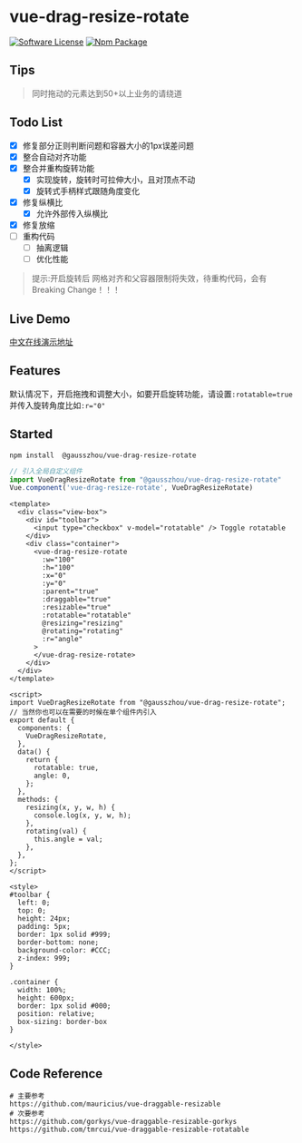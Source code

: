 # vue-drag-resize-rotate
 
[![Software License](https://img.shields.io/badge/license-MIT-brightgreen.svg?style=flat-square)](LICENSE) [![Npm Package](https://img.shields.io/npm/v/@gausszhou/vue-drag-resize-rotate.svg)](https://www.npmjs.com/package/@gausszhou/vue-drag-resize-rotate)


## Tips

> 同时拖动的元素达到50+以上业务的请绕道

## Todo List
 
- [x] 修复部分正则判断问题和容器大小的1px误差问题
- [x] 整合自动对齐功能
- [x] 整合并重构旋转功能
  - [x] 实现旋转，旋转时可拉伸大小，且对顶点不动
  - [x] 旋转式手柄样式跟随角度变化
- [x] 修复纵横比
  - [x] 允许外部传入纵横比
- [x] 修复放缩 
- [ ] 重构代码
  - [ ] 抽离逻辑
  - [ ] 优化性能

> 提示:开启旋转后 网格对齐和父容器限制将失效，待重构代码，会有 Breaking Change！！！

## Live Demo

[中文在线演示地址](https://gausszhou.github.io/vue-drag-resize-rotate)

## Features

 默认情况下，开启拖拽和调整大小，如要开启旋转功能，请设置`:rotatable=true`并传入旋转角度比如`:r="0"`

## Started

```shell
npm install  @gausszhou/vue-drag-resize-rotate
```

```js
// 引入全局自定义组件
import VueDragResizeRotate from "@gausszhou/vue-drag-resize-rotate"
Vue.component('vue-drag-resize-rotate', VueDragResizeRotate) 
```

```vue
<template>
  <div class="view-box">
    <div id="toolbar">
      <input type="checkbox" v-model="rotatable" /> Toggle rotatable
    </div>
    <div class="container">
      <vue-drag-resize-rotate
        :w="100"
        :h="100"
        :x="0"
        :y="0"
        :parent="true"
        :draggable="true"
        :resizable="true"
        :rotatable="rotatable"
        @resizing="resizing"
        @rotating="rotating"
        :r="angle"
      >
      </vue-drag-resize-rotate>
    </div>
  </div>
</template>

<script>
import VueDragResizeRotate from "@gausszhou/vue-drag-resize-rotate";
// 当然你也可以在需要的时候在单个组件内引入
export default {
  components: {
    VueDragResizeRotate,
  },
  data() {
    return {
      rotatable: true,
      angle: 0,
    };
  },
  methods: {
    resizing(x, y, w, h) {
      console.log(x, y, w, h);
    },
    rotating(val) {
      this.angle = val;
    },
  },
};
</script>

<style>
#toolbar {
  left: 0;
  top: 0;
  height: 24px;
  padding: 5px;
  border: 1px solid #999;
  border-bottom: none;
  background-color: #CCC;
  z-index: 999;
}

.container {
  width: 100%;
  height: 600px;
  border: 1px solid #000;
  position: relative;
  box-sizing: border-box
}

</style>
```

## Code Reference

```shell
# 主要参考
https://github.com/mauricius/vue-draggable-resizable
# 次要参考
https://github.com/gorkys/vue-draggable-resizable-gorkys
https://github.com/tmrcui/vue-draggable-resizable-rotatable   
```